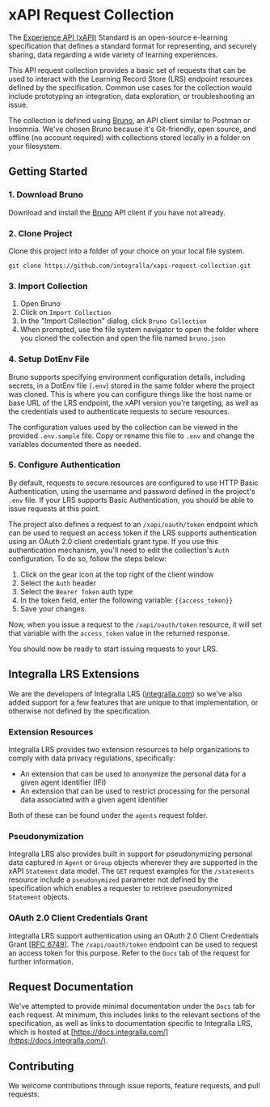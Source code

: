 # xAPI Request Collection

The [Experience API (xAPI)](https://xapi.ieee-saopen.org/) Standard is an open-source e-learning
specification that defines a standard format for representing, and securely sharing, data regarding
a wide variety of learning experiences.

This API request collection provides a basic set of requests that can be used to interact with the
Learning Record Store (LRS) endpoint resources defined by the specification. Common use cases for
the collection would include prototyping an integration, data exploration, or troubleshooting an
issue.

The collection is defined using [Bruno](https://www.usebruno.com/), an API client similar to
Postman or Insomnia. We've chosen Bruno because it's Git-friendly, open source, and offline (no
account required) with collections stored locally in a folder on your filesystem.

## Getting Started

### 1. Download Bruno

Download and install the [Bruno](https://www.usebruno.com/downloads) API client if you have not
already.

### 2. Clone Project

Clone this project into a folder of your choice on your local file system.

```shell
git clone https://github.com/integralla/xapi-request-collection.git
```

### 3. Import Collection

1. Open Bruno
2. Click on `Import Collection`
3. In the "Import Collection" dialog, click `Bruno Collection`
4. When prompted, use the file system navigator to open the folder where you cloned the collection
   and open the file named `bruno.json`

### 4. Setup DotEnv File

Bruno supports specifying environment configuration details, including secrets, in a DotEnv
file (`.env`) stored in the same folder where the project was cloned. This is where you can
configure things like the host name or base URL of the LRS endpoint, the xAPI version you're
targeting, as well as the credentials used to authenticate requests to secure resources.

The configuration values used by the collection can be viewed in the provided `.env.sample` file.
Copy or rename this file to `.env` and change the variables documented there as needed.

### 5. Configure Authentication

By default, requests to secure resources are configured to use HTTP Basic Authentication, using the
username and password defined in the project's `.env` file. If your LRS supports Basic
Authentication, you should be able to issue requests at this point.

The project also defines a request to an `/xapi/oauth/token` endpoint which can be used to request
an
access token if the LRS supports authentication using an OAuth 2.0 client credentials grant type. If
you use this authentication mechanism, you'll need to edit the collection's `Auth` configuration. To
do so, follow the steps below:

1. Click on the gear icon at the top right of the client window
2. Select the `Auth` header
3. Select the `Bearer Token` auth type
4. In the token field, enter the following variable: `{{access_token}}`
5. Save your changes.

Now, when you issue a request to the `/xapi/oauth/token` resource, it will set that variable with
the `access_token` value in the returned response.

You should now be ready to start issuing requests to your LRS.

## Integralla LRS Extensions

We are the developers of Integralla LRS ([integralla.com](https://integralla.com)) so we've also
added support for a few features that are unique to that implementation, or otherwise not defined by
the specification.

### Extension Resources

Integralla LRS provides two extension resources to help organizations to comply with data privacy
regulations, specifically:

* An extension that can be used to anonymize the personal data for a given agent identifier (IFI)
* An extension that can be used to restrict processing for the personal data associated with a given
  agent identifier

Both of these can be found under the `agents` request folder.

### Pseudonymization

Integralla LRS also provides built in support for pseudonymizing personal data captured in `Agent`
or `Group` objects wherever they are supported in the xAPI `Statement` data model. The `GET` request
examples for the `/statements` resource include a `pseudonymized` parameter not defined by the
specification which enables a requester to retrieve pseudonymized `Statement` objects.

### OAuth 2.0 Client Credentials Grant

Integralla LRS support authentication using an OAuth 2.0 Client Credentials
Grant [[RFC 6749](https://datatracker.ietf.org/doc/html/rfc6749#section-4.4)].
The `/xapi/oauth/token`
endpoint can be used to request an access token for this purpose. Refer to the `Docs` tab of the
request for further information.

## Request Documentation

We've attempted to provide minimal documentation under the `Docs` tab for each request. At minimum,
this includes links to the relevant sections of the specification, as well as links to documentation
specific to Integralla LRS, which is hosted
at [https://docs.integralla.com/](https://docs.integralla.com/).

## Contributing

We welcome contributions through issue reports, feature requests, and pull requests.


